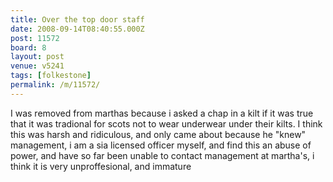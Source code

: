 ```yaml
---
title: Over the top door staff
date: 2008-09-14T08:40:55.000Z
post: 11572
board: 8
layout: post
venue: v5241
tags: [folkestone]
permalink: /m/11572/
---
```

I was removed from marthas because i asked a chap in a kilt if it was true that it was tradional for scots not to wear underwear under their kilts. I think this was harsh and ridiculous, and only came about because he "knew" management, i am a sia licensed officer myself, and find this an abuse of power, and have so far been unable to contact management at martha's, i think it is very unproffesional, and immature
